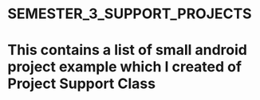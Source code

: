 # SEMESTER_3_SUPPORT_PROJECTS

# This contains a list of small android project example which I created of Project Support Class
